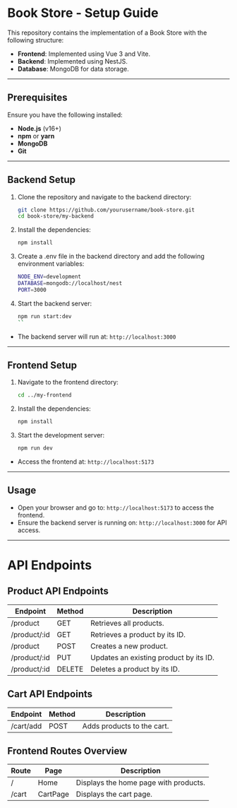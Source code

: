 # Book Store - Setup Guide

This repository contains the implementation of a Book Store with the following structure:

- **Frontend**: Implemented using Vue 3 and Vite.
- **Backend**: Implemented using NestJS.
- **Database**: MongoDB for data storage.

---
## Prerequisites

Ensure you have the following installed:

- **Node.js** (v16+)
- **npm** or **yarn**
- **MongoDB**
- **Git**

---
## Backend Setup

1. Clone the repository and navigate to the backend directory:

   ```bash
   git clone https://github.com/yourusername/book-store.git
   cd book-store/my-backend
    ```
2. Install the dependencies:
    ```bash 
    npm install
    ```
3. Create a .env file in the backend directory and add the following environment variables:
    ```bash
    NODE_ENV=development
    DATABASE=mongodb://localhost/nest
    PORT=3000
    ```
4. Start the backend server:
    ```bash
    npm run start:dev
    ``
- The backend server will run at:
  `http://localhost:3000`
---
## Frontend Setup

1. Navigate to the frontend directory:
    ```bash
    cd ../my-frontend
    ```
2. Install the dependencies:
    ```bash
    npm install
    ```
3. Start the development server:
    ```bash
    npm run dev
    ```
- Access the frontend at: 
`http://localhost:5173`
---
## Usage

- Open your browser and go to: 
`http://localhost:5173` 
to access the frontend.
- Ensure the backend server is running on:
 `http://localhost:3000` 
 for API access.   
---

<h1>API Endpoints</h1>

## Product API Endpoints

| Endpoint	| Method	| Description |
|---------------|------------|-----------------------|
|/product	|GET	| Retrieves all products. |
|/product/:id|	GET	| Retrieves a product by its ID. |
|/product	|POST	| Creates a new product. |
|/product/:id|	PUT	| Updates an existing product by its ID. |
|/product/:id|	DELETE	| Deletes a product by its ID. |

## Cart API Endpoints
| Endpoint | Method | Description |
|-----------------|------|-------------------------------|
|/cart/add |	POST | Adds products to the cart. |

## Frontend Routes Overview
|Route|	Page | Description |
|--------|-------|---------------------------|
|/	| Home | Displays the home page with products. |
|/cart	| CartPage | Displays the cart page. |